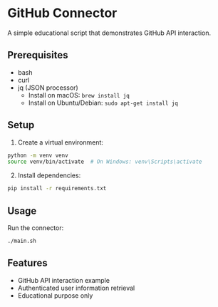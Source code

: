 # GitHub Connector

A simple educational script that demonstrates GitHub API interaction.

## Prerequisites

- bash
- curl
- jq (JSON processor)
  - Install on macOS: `brew install jq`
  - Install on Ubuntu/Debian: `sudo apt-get install jq`

## Setup

1. Create a virtual environment:
```bash
python -m venv venv
source venv/bin/activate  # On Windows: venv\Scripts\activate
```

2. Install dependencies:
```bash
pip install -r requirements.txt
```

## Usage

Run the connector:
```bash
./main.sh
```

## Features

- GitHub API interaction example
- Authenticated user information retrieval
- Educational purpose only 
